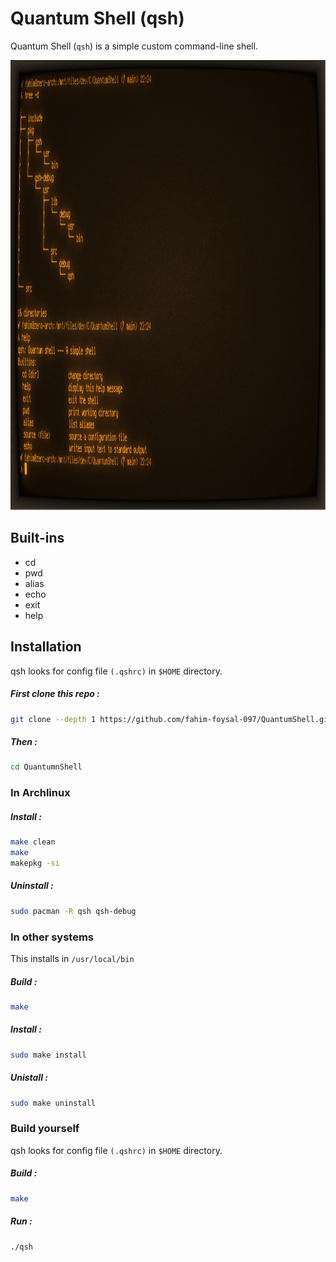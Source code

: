 # Quantum Shell (qsh)

Quantum Shell (`qsh`) is a simple custom command-line shell.

<img src="qsh_ss.png" alt="screenshot" height=720>

## Built-ins

- cd
- pwd
- alias
- echo
- exit
- help

## Installation

qsh looks for config file `(.qshrc)` in `$HOME` directory.

##### First clone this repo :

```sh
git clone --depth 1 https://github.com/fahim-foysal-097/QuantumShell.git

```

##### Then :

```sh
cd QuantumnShell
```

### In Archlinux

##### Install :

```sh
make clean
make
makepkg -si
```

##### Uninstall :

```sh
sudo pacman -R qsh qsh-debug
```

### In other systems

This installs in `/usr/local/bin`

##### Build :

```sh
make
```

##### Install :

```sh
sudo make install
```

##### Unistall :

```sh
sudo make uninstall
```

### Build yourself

qsh looks for config file `(.qshrc)` in `$HOME` directory.

##### Build :

```sh
make
```

##### Run :

```sh
./qsh
```
